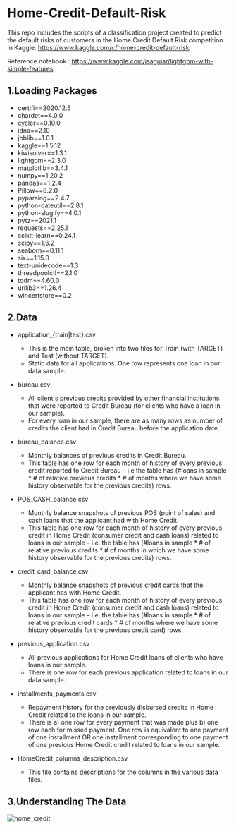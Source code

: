 # Home-Credit-Default-Risk

This repo includes the scripts of a classification project created to predict the default risks of customers in the Home Credit Default Risk competition in Kaggle.
https://www.kaggle.com/c/home-credit-default-risk

Reference notebook : https://www.kaggle.com/jsaguiar/lightgbm-with-simple-features

## 1.Loading Packages
* certifi==2020.12.5
* chardet==4.0.0
* cycler==0.10.0
* idna==2.10
* joblib==1.0.1
* kaggle==1.5.12
* kiwisolver==1.3.1
* lightgbm==2.3.0
* matplotlib==3.4.1
* numpy==1.20.2
* pandas==1.2.4
* Pillow==8.2.0
* pyparsing==2.4.7
* python-dateutil==2.8.1
* python-slugify==4.0.1
* pytz==2021.1
* requests==2.25.1
* scikit-learn==0.24.1
* scipy==1.6.2
* seaborn==0.11.1
* six==1.15.0
* text-unidecode==1.3
* threadpoolctl==2.1.0
* tqdm==4.60.0
* urllib3==1.26.4
* wincertstore==0.2

## 2.Data
* application_{train|test}.csv

  * This is the main table, broken into two files for Train (with TARGET) and Test (without TARGET).
  * Static data for all applications. One row represents one loan in our data sample.

* bureau.csv

  * All client's previous credits provided by other financial institutions that were reported to Credit Bureau (for clients who have a loan in our sample).
  * For every loan in our sample, there are as many rows as number of credits the client had in Credit Bureau before the application date.

* bureau_balance.csv

  * Monthly balances of previous credits in Credit Bureau.
  * This table has one row for each month of history of every previous credit reported to Credit Bureau – i.e the table has (#loans in sample * # of relative previous credits * #   of months where we have some history observable for the previous credits) rows.

* POS_CASH_balance.csv

  * Monthly balance snapshots of previous POS (point of sales) and cash loans that the applicant had with Home Credit.
  * This table has one row for each month of history of every previous credit in Home Credit (consumer credit and cash loans) related to loans in our sample – i.e. the table has (#loans in sample * # of relative previous credits * # of months in which we have some history observable for the previous credits) rows.

* credit_card_balance.csv

  * Monthly balance snapshots of previous credit cards that the applicant has with Home Credit.
  * This table has one row for each month of history of every previous credit in Home Credit (consumer credit and cash loans) related to loans in our sample – i.e. the table has (#loans in sample * # of relative previous credit cards * # of months where we have some history observable for the previous credit card) rows.

* previous_application.csv

  * All previous applications for Home Credit loans of clients who have loans in our sample.
  * There is one row for each previous application related to loans in our data sample.

* installments_payments.csv

  * Repayment history for the previously disbursed credits in Home Credit related to the loans in our sample.
  * There is a) one row for every payment that was made plus b) one row each for missed payment. One row is equivalent to one payment of one installment OR one installment corresponding to one payment of one previous Home Credit credit related to loans in our sample.

* HomeCredit_columns_description.csv

  * This file contains descriptions for the columns in the various data files.


## 3.Understanding The Data

![home_credit](https://user-images.githubusercontent.com/61362079/118275281-e8630c00-b4ce-11eb-93bb-4b9b115a5ded.png)

